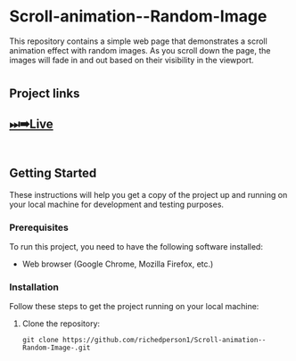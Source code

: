 # Scroll-animation--Random-Image

This repository contains a simple web page that demonstrates a scroll animation effect with random images. As you scroll down the page, the images will fade in and out based on their visibility in the viewport.
# 

<!-- ## Preview

  ![Scroll-animation--Random-Image Preview](preview.gif) 
  
-->
## Project links
## [⏭➡Live](https://scroll-animation-random-image.netlify.app/)

<br>

## Getting Started

These instructions will help you get a copy of the project up and running on your local machine for development and testing purposes.

### Prerequisites

To run this project, you need to have the following software installed:

- Web browser (Google Chrome, Mozilla Firefox, etc.)

### Installation

Follow these steps to get the project running on your local machine:

1. Clone the repository:

   ```shell
   git clone https://github.com/richedperson1/Scroll-animation--Random-Image-.git

